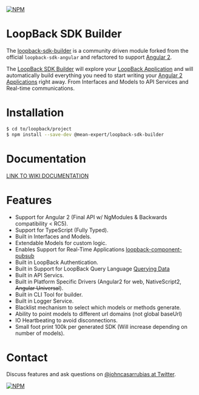 [![NPM](https://nodei.co/npm/@mean-expert/loopback-sdk-builder.png?stars&downloads)](https://nodei.co/npm/@mean-expert/loopback-sdk-builder/)

LoopBack SDK Builder
==================

The [loopback-sdk-builder](https://www.npmjs.com/package/loopback-sdk-builder) is a community driven module forked from the official `loopback-sdk-angular` and refactored to support [Angular 2](http://angular.io).

The [LoopBack SDK Builder](https://www.npmjs.com/package/loopback-sdk-builder) will explore your [LoopBack Application](http://loopback.io) and will automatically build everything you need to start writing your [Angular 2 Applications](http://angular.io) right away. From Interfaces and Models to API Services and Real-time communications.

# Installation

````sh
$ cd to/loopback/project
$ npm install --save-dev @mean-expert/loopback-sdk-builder
````

# Documentation

[LINK TO WIKI DOCUMENTATION](https://github.com/mean-expert-official/loopback-sdk-builder/wiki)

# Features

- Support for Angular 2 (Final API w/ NgModules & Backwards compatibility < RC5).
- Support for TypeScript (Fully Typed).
- Built in Interfaces and Models.
- Extendable Models for custom logic.
- Enables Support for Real-Time Applications [loopback-component-pubsub](https://www.npmjs.com/package/loopback-component-pubsub)
- Built in LoopBack Authentication.
- Built in Support for LoopBack Query Language [Querying Data](https://docs.strongloop.com/display/public/LB/Querying+data)
- Built in API Servics.
- Built in Platform Specific Drivers (Angular2 for web, NativeScript2, ~~Angular Universal~~).
- Built in CLI Tool for builder.
- Built in Logger Service.
- Blacklist mechanism to select which models or methods generate.
- Ability to point models to different url domains (not global baseUrl)
- IO Heartbeating to avoid disconnections.
- Small foot print 100k per generated SDK (Will increase depending on number of models).

# Contact

Discuss features and ask questions on [@johncasarrubias at Twitter](https://twitter.com/johncasarrubias).

[![NPM](https://nodei.co/npm-dl/loopback-sdk-builder.png)](https://nodei.co/npm/loopback-sdk-builder/)